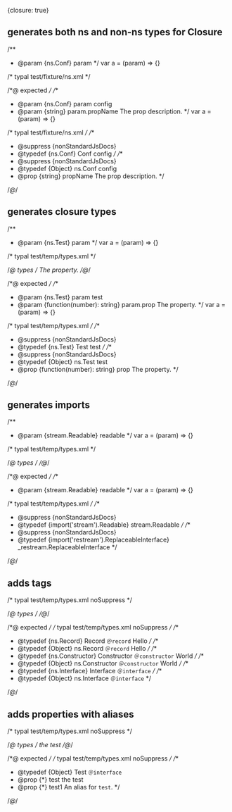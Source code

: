 {closure: true}

## generates both ns and non-ns types for Closure
/**
 * @param {ns.Conf} param
 */
var a = (param) => {}

/* typal test/fixture/ns.xml */


/*@ expected */
/**
 * @param {ns.Conf} param config
 * @param {string} param.propName The prop description.
 */
var a = (param) => {}

/* typal test/fixture/ns.xml */
/**
 * @suppress {nonStandardJsDocs}
 * @typedef {ns.Conf} Conf config
 */
/**
 * @suppress {nonStandardJsDocs}
 * @typedef {Object} ns.Conf config
 * @prop {string} propName The prop description.
 */

/*@*/

## generates closure types
/**
 * @param {ns.Test} param
 */
var a = (param) => {}

/* typal test/temp/types.xml */


/*@ types */
<types namespace="ns">
  <type name="Test" desc="test">
    <prop type="(i: number) => string" closure="function(number): string" name="prop">
      The property.
    </prop>
  </type>
</types>
/*@*/

/*@ expected */
/**
 * @param {ns.Test} param test
 * @param {function(number): string} param.prop The property.
 */
var a = (param) => {}

/* typal test/temp/types.xml */
/**
 * @suppress {nonStandardJsDocs}
 * @typedef {ns.Test} Test test
 */
/**
 * @suppress {nonStandardJsDocs}
 * @typedef {Object} ns.Test test
 * @prop {function(number): string} prop The property.
 */

/*@*/

## generates imports
/**
 * @param {stream.Readable} readable
 */
var a = (param) => {}

/* typal test/temp/types.xml */


/*@ types */
<types namespace="ns">
  <import from="stream" name="Readable" />
  <import from="restream" name="ReplaceableInterface" ns="_restream" />
</types>
/*@*/

/*@ expected */
/**
 * @param {stream.Readable} readable
 */
var a = (param) => {}

/* typal test/temp/types.xml */
/**
 * @suppress {nonStandardJsDocs}
 * @typedef {import('stream').Readable} stream.Readable
 */
/**
 * @suppress {nonStandardJsDocs}
 * @typedef {import('restream').ReplaceableInterface} _restream.ReplaceableInterface
 */

/*@*/

## adds tags
/* typal test/temp/types.xml noSuppress */


/*@ types */
<types namespace="ns">
  <type record name="Record" desc="Hello"/>
  <type constructor name="Constructor" desc="World"/>
  <type interface name="Interface" />
</types>
/*@*/

/*@ expected */
/* typal test/temp/types.xml noSuppress */
/**
 * @typedef {ns.Record} Record `＠record` Hello
 */
/**
 * @typedef {Object} ns.Record `＠record` Hello
 */
/**
 * @typedef {ns.Constructor} Constructor `＠constructor` World
 */
/**
 * @typedef {Object} ns.Constructor `＠constructor` World
 */
/**
 * @typedef {ns.Interface} Interface `＠interface`
 */
/**
 * @typedef {Object} ns.Interface `＠interface`
 */

/*@*/

## adds properties with aliases
/* typal test/temp/types.xml noSuppress */


/*@ types */
<types>
  <type interface name="Test">
    <prop name="test" alias="test1">the test</prop>
  </type>
</types>
/*@*/

/*@ expected */
/* typal test/temp/types.xml noSuppress */
/**
 * @typedef {Object} Test `＠interface`
 * @prop {*} test the test
 * @prop {*} test1 An alias for `test`.
 */

/*@*/